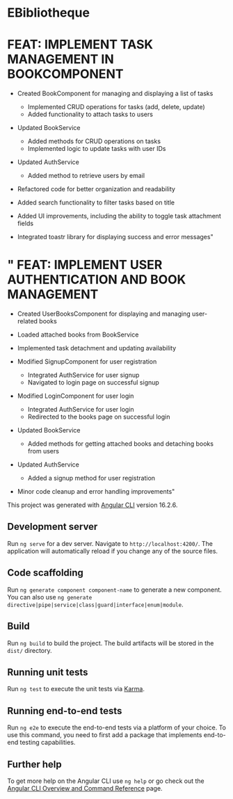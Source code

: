 # EBibliotheque
# FEAT: IMPLEMENT TASK MANAGEMENT IN BOOKCOMPONENT
- Created BookComponent for managing and displaying a list of tasks
  - Implemented CRUD operations for tasks (add, delete, update)
  - Added functionality to attach tasks to users

- Updated BookService
  - Added methods for CRUD operations on tasks
  - Implemented logic to update tasks with user IDs

- Updated AuthService
  - Added method to retrieve users by email

- Refactored code for better organization and readability

- Added search functionality to filter tasks based on title

- Added UI improvements, including the ability to toggle task attachment fields

- Integrated toastr library for displaying success and error messages"

# " FEAT: IMPLEMENT USER AUTHENTICATION AND BOOK MANAGEMENT

 - Created UserBooksComponent for displaying and managing user-related books
  - Loaded attached books from BookService
  - Implemented task detachment and updating availability

- Modified SignupComponent for user registration
  - Integrated AuthService for user signup
  - Navigated to login page on successful signup

- Modified LoginComponent for user login
  - Integrated AuthService for user login
  - Redirected to the books page on successful login

- Updated BookService
  - Added methods for getting attached books and detaching books from users

- Updated AuthService
  - Added a signup method for user registration

- Minor code cleanup and error handling improvements"

This project was generated with [Angular CLI](https://github.com/angular/angular-cli) version 16.2.6.
## Development server

Run `ng serve` for a dev server. Navigate to `http://localhost:4200/`. The application will automatically reload if you change any of the source files.

## Code scaffolding

Run `ng generate component component-name` to generate a new component. You can also use `ng generate directive|pipe|service|class|guard|interface|enum|module`.

## Build

Run `ng build` to build the project. The build artifacts will be stored in the `dist/` directory.

## Running unit tests

Run `ng test` to execute the unit tests via [Karma](https://karma-runner.github.io).

## Running end-to-end tests

Run `ng e2e` to execute the end-to-end tests via a platform of your choice. To use this command, you need to first add a package that implements end-to-end testing capabilities.

## Further help

To get more help on the Angular CLI use `ng help` or go check out the [Angular CLI Overview and Command Reference](https://angular.io/cli) page.
